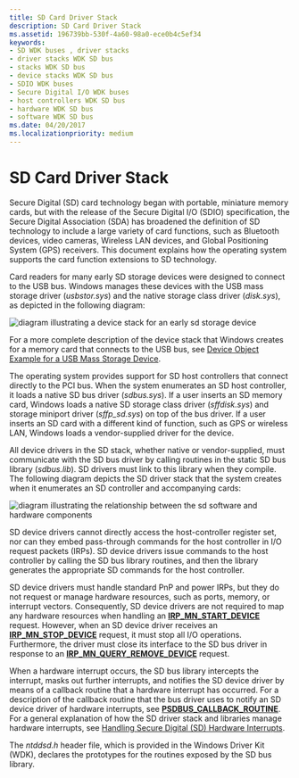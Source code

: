 ```yaml
---
title: SD Card Driver Stack
description: SD Card Driver Stack
ms.assetid: 196739bb-530f-4a60-98a0-ece0b4c5ef34
keywords:
- SD WDK buses , driver stacks
- driver stacks WDK SD bus
- stacks WDK SD bus
- device stacks WDK SD bus
- SDIO WDK buses
- Secure Digital I/O WDK buses
- host controllers WDK SD bus
- hardware WDK SD bus
- software WDK SD bus
ms.date: 04/20/2017
ms.localizationpriority: medium
---
```


# SD Card Driver Stack


Secure Digital (SD) card technology began with portable, miniature memory cards, but with the release of the Secure Digital I/O (SDIO) specification, the Secure Digital Association (SDA) has broadened the definition of SD technology to include a large variety of card functions, such as Bluetooth devices, video cameras, Wireless LAN devices, and Global Positioning System (GPS) receivers. This document explains how the operating system supports the card function extensions to SD technology.

Card readers for many early SD storage devices were designed to connect to the USB bus. Windows manages these devices with the USB mass storage driver (*usbstor.sys*) and the native storage class driver (*disk.sys*), as depicted in the following diagram:

![diagram illustrating a device stack for an early sd storage device](images/sdio-usb.png)

For a more complete description of the device stack that Windows creates for a memory card that connects to the USB bus, see [Device Object Example for a USB Mass Storage Device](https://docs.microsoft.com/windows-hardware/drivers/storage/device-object-example-for-a-usb-mass-storage-device).

The operating system provides support for SD host controllers that connect directly to the PCI bus. When the system enumerates an SD host controller, it loads a native SD bus driver (*sdbus.sys*). If a user inserts an SD memory card, Windows loads a native SD storage class driver (*sffdisk.sys*) and storage miniport driver (*sffp\_sd.sys*) on top of the bus driver. If a user inserts an SD card with a different kind of function, such as GPS or wireless LAN, Windows loads a vendor-supplied driver for the device.

All device drivers in the SD stack, whether native or vendor-supplied, must communicate with the SD bus driver by calling routines in the static SD bus library (*sdbus.lib*). SD drivers must link to this library when they compile. The following diagram depicts the SD driver stack that the system creates when it enumerates an SD controller and accompanying cards:

![diagram illustrating the relationship between the sd software and hardware components](images/sdiostack.png)

SD device drivers cannot directly access the host-controller register set, nor can they embed pass-through commands for the host controller in I/O request packets (IRPs). SD device drivers issue commands to the host controller by calling the SD bus library routines, and then the library generates the appropriate SD commands for the host controller.

SD device drivers must handle standard PnP and power IRPs, but they do not request or manage hardware resources, such as ports, memory, or interrupt vectors. Consequently, SD device drivers are not required to map any hardware resources when handling an [**IRP\_MN\_START\_DEVICE**](https://docs.microsoft.com/windows-hardware/drivers/kernel/irp-mn-start-device) request. However, when an SD device driver receives an [**IRP\_MN\_STOP\_DEVICE**](https://docs.microsoft.com/windows-hardware/drivers/kernel/irp-mn-stop-device) request, it must stop all I/O operations. Furthermore, the driver must close its interface to the SD bus driver in response to an [**IRP\_MN\_QUERY\_REMOVE\_DEVICE**](https://docs.microsoft.com/windows-hardware/drivers/kernel/irp-mn-query-remove-device) request.

When a hardware interrupt occurs, the SD bus library intercepts the interrupt, masks out further interrupts, and notifies the SD device driver by means of a callback routine that a hardware interrupt has occurred. For a description of the callback routine that the bus driver uses to notify an SD device driver of hardware interrupts, see [**PSDBUS\_CALLBACK\_ROUTINE**](https://docs.microsoft.com/windows-hardware/drivers/ddi/ntddsd/nc-ntddsd-sdbus_callback_routine). For a general explanation of how the SD driver stack and libraries manage hardware interrupts, see [Handling Secure Digital (SD) Hardware Interrupts](https://docs.microsoft.com/windows-hardware/drivers/sd/handling-sd-card-interrupts).

The *ntddsd.h* header file, which is provided in the Windows Driver Kit (WDK), declares the prototypes for the routines exposed by the SD bus library.

 

 




